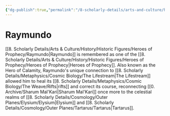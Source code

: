 ```yaml
---
{"dg-publish":true,"permalink":"/8-scholarly-details/arts-and-culture/history/historic-figures/heroes-of-prophecy/raymundo/","noteIcon":""}
---
```


# Raymundo

[[8. Scholarly Details/Arts & Culture/History/Historic Figures/Heroes of Prophecy/Raymundo\|Raymundo]] is remembered as one of the [[8. Scholarly Details/Arts & Culture/History/Historic Figures/Heroes of Prophecy/Heroes of Prophecy\|Heroes of Prophecy]]. Also known as the Hero of Calamity, Raymundo's unique connection to [[8. Scholarly Details/Metaphysics/Cosmic Biology/The Lifestream\|The Lifestream]] allowed him to heal its [[8. Scholarly Details/Metaphysics/Cosmic Biology/The Weave/Rifts\|rifts]] and correct its course, reconnecting [[0. Archive/Sharum Mal'Kari\|Sharum Mal'Kari]] once more to the celestial realms of [[8. Scholarly Details/Cosmology/Outer Planes/Elysium/Elysium\|Elysium]] and [[8. Scholarly Details/Cosmology/Outer Planes/Tartarus/Tartarus\|Tartarus]]. 
